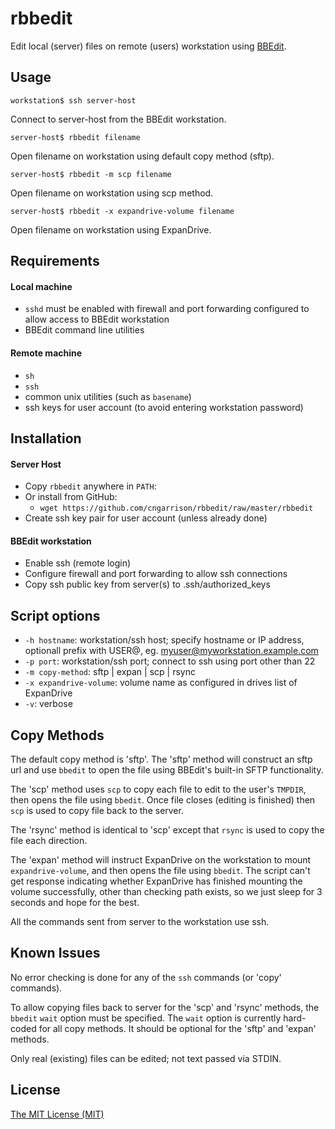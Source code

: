 rbbedit
=======

Edit local (server) files on remote (users) workstation using [BBEdit][].

[BBEdit]: http://www.barebones.com/products/bbedit/


Usage
-----

	workstation$ ssh server-host

Connect to server-host from the BBEdit workstation.

	server-host$ rbbedit filename

Open filename on workstation using default copy method (sftp).

	server-host$ rbbedit -m scp filename

Open filename on workstation using scp method.

	server-host$ rbbedit -x expandrive-volume filename

Open filename on workstation using ExpanDrive.


Requirements
------------

#### Local machine

* `sshd` must be enabled with firewall and port forwarding configured to allow access to BBEdit workstation
* BBEdit command line utilities

#### Remote machine

* `sh`
* `ssh`
* common unix utilities (such as `basename`)
* ssh keys for user account (to avoid entering workstation password)


Installation
------------

#### Server Host

* Copy `rbbedit` anywhere in `PATH`:
* Or install from GitHub:
  * `wget https://github.com/cngarrison/rbbedit/raw/master/rbbedit`
* Create ssh key pair for user account (unless already done)

#### BBEdit workstation

* Enable ssh (remote login)
* Configure firewall and port forwarding to allow ssh connections
* Copy ssh public key from server(s) to .ssh/authorized_keys


Script options
--------------

* `-h hostname`: workstation/ssh host; specify hostname or IP address, optionall prefix with USER@, eg. myuser@myworkstation.example.com
* `-p port`: workstation/ssh port; connect to ssh using port other than 22
* `-m copy-method`: sftp | expan | scp | rsync
* `-x expandrive-volume`: volume name as configured in drives list of ExpanDrive
* `-v`: verbose


Copy Methods
------------

The default copy method is 'sftp'. The 'sftp' method will construct an sftp url and use `bbedit` to open the file using BBEdit's built-in SFTP functionality.

The 'scp' method uses `scp` to copy each file to edit to the user's `TMPDIR`, then opens the file using `bbedit`. Once file closes (editing is finished) then `scp` is used to copy file back to the server. 

The 'rsync' method is identical to 'scp' except that `rsync` is used to copy the file each direction.

The 'expan' method will instruct ExpanDrive on the workstation to mount `expandrive-volume`, and then opens the file using `bbedit`. The script can't get response indicating whether ExpanDrive has finished mounting the volume successfully, other than checking path exists, so we just sleep for 3 seconds and hope for the best.

All the commands sent from server to the workstation use ssh.


Known Issues
------------

No error checking is done for any of the `ssh` commands (or 'copy' commands). 

To allow copying files back to server for the 'scp' and 'rsync' methods, the `bbedit` `wait` option must be specified. The `wait` option is currently hard-coded for all copy methods. It should be optional for the 'sftp' and 'expan' methods.

Only real (existing) files can be edited; not text passed via STDIN. 


License
-------

[The MIT License (MIT)](http://opensource.org/licenses/MIT)
